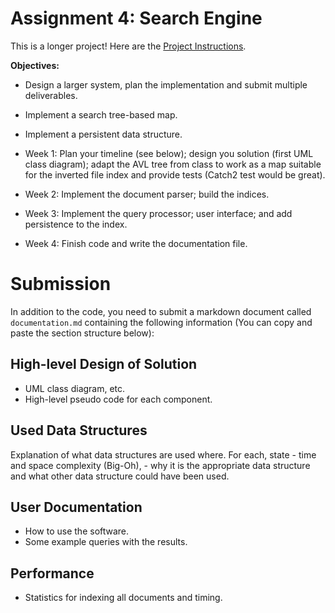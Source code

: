 # Assignment 4: Search Engine 

This is a longer project! Here are the [Project Instructions](Project_Instructions.pdf).


**Objectives:**

* Design a larger system, plan the implementation and submit multiple deliverables.
* Implement a search tree-based map.
* Implement a persistent data structure.




* Week 1: Plan your timeline (see below); design you solution (first UML class diagram); 
    adapt the AVL tree from class to work as a map suitable for the inverted file index and provide tests (Catch2 test would be great).
* Week 2: Implement the document parser; build the indices. 
* Week 3: Implement the query processor; user interface; and add persistence to the index.
* Week 4: Finish code and write the documentation file.

# Submission 

In addition to the code, you need to submit a markdown document called `documentation.md` containing the following information (You can copy and paste the section structure below):

## High-level Design of Solution

- UML class diagram, etc.
- High-level pseudo code for each component.

## Used Data Structures
Explanation of what data structures are used where. For each, state 
    - time and space complexity (Big-Oh),
    - why it is the appropriate data structure and what other data structure could have been used.

## User Documentation 
- How to use the software.
- Some example queries with the results.

## Performance
- Statistics for indexing all documents and timing.



